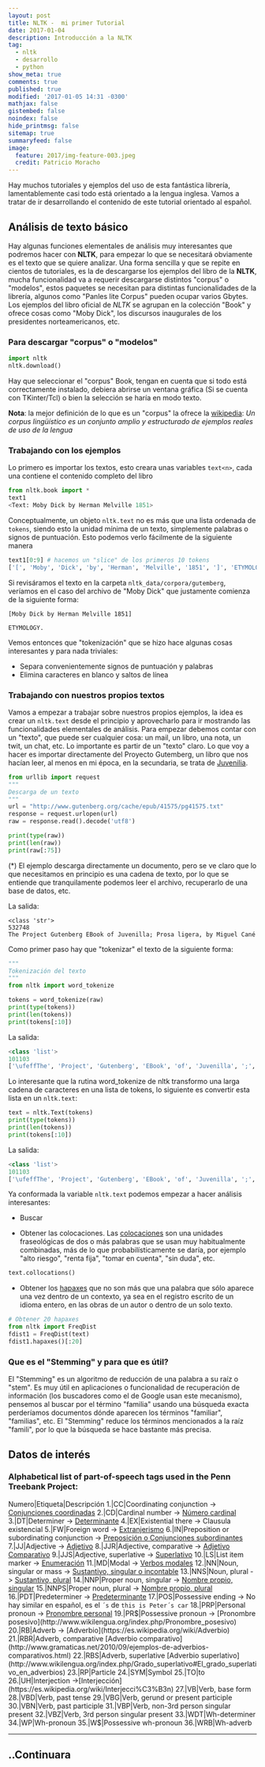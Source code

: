 ```yaml
---
layout: post
title: NLTK -  mi primer Tutorial
date: 2017-01-04
description: Introducción a la NLTK
tag:
  - nltk
  - desarrollo
  - python
show_meta: true
comments: true
published: true
modified: '2017-01-05 14:31 -0300'
mathjax: false
gistembed: false
noindex: false
hide_printmsg: false
sitemap: true
summaryfeed: false
image:
  feature: 2017/img-feature-003.jpeg
  credit: Patricio Moracho
---
```


Hay muchos tutoriales y ejemplos del uso de esta fantástica librería,
lamentablemente casi todo está orientado a la lengua inglesa. Vamos a tratar de
ir desarrollando el contenido de este tutorial orientado al español. 

## Análisis de texto básico

Hay algunas funciones elementales de análisis muy interesantes que podremos
hacer con **NLTK**, para empezar lo que se necesitará obviamente es el texto
que se quiere analizar. Una forma sencilla y que se repite en cientos de
tutoriales, es la de descargarse los ejemplos del libro de la **NLTK**, mucha
funcionalidad va a requerir descargarse distintos "corpus" o "modelos", estos
paquetes se necesitan para distintas funcionalidades de la librería, algunos
como "Panles lite Corpus" pueden ocupar varios Gbytes. Los ejemplos del libro
oficial de *NLTK* se agrupan en la colección "Book" y ofrece cosas como "Moby
Dick", los discursos inaugurales de los presidentes norteamericanos, etc. 

### Para descargar "corpus" o "modelos"

```python
import nltk
nltk.download()
```

Hay que seleccionar el "corpus" Book, tengan en cuenta que si todo está
correctamente instalado, debiera abrirse un ventana gráfica (Si se cuenta con
TKinter/Tcl) o bien la selección se haría en modo texto.

**Nota**: la mejor definición de lo que es un "corpus" la ofrece la
[wikipedia](https://es.wikipedia.org/wiki/Corpus_ling%C3%BC%C3%ADstico): _Un
corpus lingüístico es un conjunto amplio y estructurado de ejemplos reales de
uso de la lengua_


### Trabajando con los ejemplos

Lo primero es importar los textos, esto creara unas variables `text<n>`, cada
una contiene el contenido completo del libro

```python
from nltk.book import *
text1
<Text: Moby Dick by Herman Melville 1851>
```

Conceptualmente, un objeto `nltk.text` no es más que una lista ordenada de
`tokens`, siendo esto la unidad mínima de un texto, simplemente palabras o
signos de puntuación. Esto podemos verlo fácilmente de la siguiente manera

```python
text1[0:9] # hacemos un "slice" de los primeros 10 tokens 
['[', 'Moby', 'Dick', 'by', 'Herman', 'Melville', '1851', ']', 'ETYMOLOGY', '.']
```

Si revisáramos el texto en la carpeta `nltk_data/corpora/gutemberg`, veríamos
en el caso del archivo de "Moby Dick" que justamente comienza de la siguiente
forma:
	
	[Moby Dick by Herman Melville 1851]
	
	ETYMOLOGY.

Vemos entonces que "tokenización" que se hizo hace algunas cosas interesantes y
para nada triviales:

* Separa convenientemente signos de puntuación y palabras
* Elimina caracteres en blanco y saltos de línea 


### Trabajando con nuestros propios textos

Vamos a empezar a trabajar sobre nuestros propios ejemplos, la idea es crear un
`nltk.text` desde el principio y aprovecharlo para ir mostrando las
funcionalidades elementales de análisis. Para empezar debemos contar con un
"texto", que puede ser cualquier cosa: un mail, un libro, una nota, un twit, un
chat, etc. Lo importante es partir de un "texto" claro. Lo que voy a hacer es
importar directamente del Proyecto Gutemberg, un libro que nos hacían leer, al
menos en mi época, en la secundaria, se trata de
[Juvenilia](http://www.gutenberg.org/ebooks/41575.txt.utf-8).


```python 
from urllib import request
"""
Descarga de un texto
"""
url = "http://www.gutenberg.org/cache/epub/41575/pg41575.txt"
response = request.urlopen(url)
raw = response.read().decode('utf8')

print(type(raw))
print(len(raw))
print(raw[:75])
``` 

(*) El ejemplo descarga directamente un documento, pero se ve claro que lo que
necesitamos en principio es una cadena de texto, por lo que se entiende que
tranquilamente podemos leer el archivo, recuperarlo de una base de datos, etc.

La salida:

``` text
<class 'str'>
532748
The Project Gutenberg EBook of Juvenilla; Prosa ligera, by Miguel Cané
```

Como primer paso hay que "tokenizar" el texto de la siguiente forma:

```python 
"""
Tokenización del texto
"""
from nltk import word_tokenize

tokens = word_tokenize(raw)
print(type(tokens))
print(len(tokens))
print(tokens[:10])
``` 

La salida:

```python 
<class 'list'>
101103
['\ufeffThe', 'Project', 'Gutenberg', 'EBook', 'of', 'Juvenilla', ';', 'Prosa', 'ligera', ',']
``` 

Lo interesante que la rutina word_tokenize de nltk transformo una larga cadena
de caracteres en una lista de tokens, lo siguiente es convertir esta lista en
un `nltk.text`:

```python 
text = nltk.Text(tokens)
print(type(tokens))
print(len(tokens))
print(tokens[:10])
```	

La salida:

```python 
<class 'list'>
101103
['\ufeffThe', 'Project', 'Gutenberg', 'EBook', 'of', 'Juvenilla', ';', 'Prosa', 'ligera', ',']
```	

Ya conformada la variable `nltk.text` podemos empezar a hacer análisis interesantes:

* Buscar 

* Obtener las colocaciones. Las
  [colocaciones](https://es.wikipedia.org/wiki/Colocaci%C3%B3n) son una
  unidades fraseológicas de dos o más palabras que se usan muy habitualmente
  combinadas, más de lo que probabilísticamente se daría, por ejemplo "alto
  riesgo", "renta fija", "tomar en cuenta", "sin duda", etc. 

```python	
text.collocations()
```	
 
* Obtener los [hapaxes](https://es.wikipedia.org/wiki/H%C3%A1pax) que no son
  más que una palabra que sólo aparece una vez dentro de un contexto, ya sea en
  el registro escrito de un idioma entero, en las obras de un autor o dentro de
  un solo texto. 

```python 
# Obtener 20 hapaxes
from nltk import FreqDist
fdist1 = FreqDist(text)
fdist1.hapaxes()[:20]
``` 

### Que es el "Stemming" y para que es útil?

El "Stemming" es un algoritmo de reducción de una palabra a su raíz o "stem".
Es muy útil en aplicaciones o funcionalidad de recuperación de información (los
buscadores como el de Google usan este mecanismo), pensemos al buscar por el
término "familia" usando una búsqueda exacta perderíamos documentos dónde
aparecen los términos "familiar", "familias", etc. El "Stemming" reduce  los
términos mencionados a la raíz "famili", por lo que la búsqueda se hace
bastante más precisa.

## Datos de interés

### Alphabetical list of part-of-speech tags used in the Penn Treebank Project:

Numero|Etiqueta|Descripción
1.|CC|Coordinating conjunction -> [Conjunciones coordinadas](https://es.wikipedia.org/wiki/Conjunci%C3%B3n_(gram%C3%A1tica))
2.|CD|Cardinal number -> [Número cardinal](http://www.wikilengua.org/index.php/N%C3%BAmero_cardinal)
3.|DT|Determiner -> [Determinante](https://es.wikipedia.org/wiki/Determinante_(ling%C3%BC%C3%ADstica))
4.|EX|Existential there -> Clausula existencial
5.|FW|Foreign word -> [Extranjerismo](https://es.wikipedia.org/wiki/Extranjerismo)
6.|IN|Preposition or subordinating conjunction -> [Preposición o Conjunciones subordinantes](https://es.wikipedia.org/wiki/Conjunci%C3%B3n_(gram%C3%A1tica))
7.|JJ|Adjective -> [Adjetivo](https://es.wikipedia.org/wiki/Adjetivo)
8.|JJR|Adjective, comparative -> [Adjetivo Comparativo](https://es.wikipedia.org/wiki/Adjetivo_comparativo)
9.|JJS|Adjective, superlative -> [Superlativo](https://es.wikipedia.org/wiki/Superlativo)
10.|LS|List item marker -> [Enumeración](http://www.wikilengua.org/index.php/Enumeraci%C3%B3n)
11.|MD|Modal -> [Verbos modales](https://en.wikipedia.org/wiki/Modal_verb)
12.|NN|Noun, singular or mass -> [Sustantivo, singular o incontable](https://es.wikipedia.org/wiki/Sustantivo)
13.|NNS|Noun, plural -> [Sustantivo, plural](https://es.wikipedia.org/wiki/Sustantivo)
14.|NNP|Proper noun, singular -> [Nombre propio, singular](https://es.wikipedia.org/wiki/Nombre_propio)
15.|NNPS|Proper noun, plural -> [Nombre propio, plural](https://es.wikipedia.org/wiki/Nombre_propio)
16.|PDT|Predeterminer -> [Predeterminante](https://es.wikipedia.org/wiki/Determinante_(ling%C3%BC%C3%ADstica))
17.|POS|Possessive ending -> No hay similar en español, es el `´s` de `this is Peter´s car`
18.|PRP|Personal pronoun -> [Pronombre personal](https://es.wikipedia.org/wiki/Pronombre_personal)
19.|PR$|Possessive pronoun -> [Pronombre posesivo](http://www.wikilengua.org/index.php/Pronombre_posesivo)
20.|RB|Adverb -> [Adverbio](https://es.wikipedia.org/wiki/Adverbio)
21.|RBR|Adverb, comparative [Adverbio comparativo](http://www.gramaticas.net/2010/09/ejemplos-de-adverbios-comparativos.html)
22.|RBS|Adverb, superlative [Adverbio superlativo](http://www.wikilengua.org/index.php/Grado_superlativo#El_grado_superlativo_en_adverbios)
23.|RP|Particle
24.|SYM|Symbol
25.|TO|to
26.|UH|Interjection ->[Interjección](https://es.wikipedia.org/wiki/Interjecci%C3%B3n)
27.|VB|Verb, base form
28.|VBD|Verb, past tense
29.|VBG|Verb, gerund or present participle
30.|VBN|Verb, past participle
31.|VBP|Verb, non-3rd person singular present
32.|VBZ|Verb, 3rd person singular present
33.|WDT|Wh-determiner
34.|WP|Wh-pronoun
35.|W$|Possessive wh-pronoun
36.|WRB|Wh-adverb


----
## ..Continuara

